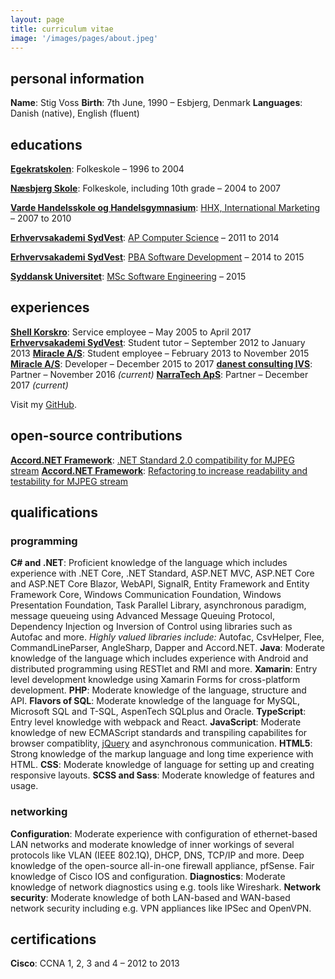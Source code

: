 ```yaml
---
layout: page
title: curriculum vitae
image: '/images/pages/about.jpeg'
---
```


## personal information

**Name**: Stig Voss
**Birth**: 7th June, 1990 – Esbjerg, Denmark
**Languages**: Danish (native), English (fluent)

## educations

[**Egekratskolen**](http://www.egekratskolen.skoleintra.dk/): Folkeskole – 1996 to 2004

[**Næsbjerg Skole**](http://www.naesbjergskole.skoleintra.dk/): Folkeskole, including 10th grade – 2004 to 2007

[**Varde Handelsskole og Handelsgymnasium**](http://www.vardehs.dk/): [HHX, International Marketing](http://www.vardehs.dk/hhx/studieretninger-foer-2013/international-marketing.aspx) – 2007 to 2010

[**Erhvervsakademi SydVest**](https://www.easv.dk/en/): [AP Computer Science](https://www.easv.dk/en/computer-science) – 2011 to 2014

[**Erhvervsakademi SydVest**](https://www.easv.dk/en/): [PBA Software Development](https://www.easv.dk/en/software-development-int) – 2014 to 2015

[**Syddansk Universitet**](http://www.sdu.dk/en/): [MSc Software Engineering](http://www.sdu.dk/en/Uddannelse/Kandidat/SoftwareEngineering) – 2015

## experiences

[**Shell Korskro**](http://www.shellkorskro.dk/): Service employee – May 2005 to April 2017
[**Erhvervsakademi SydVest**](https://www.easv.dk/en/): Student tutor – September 2012 to January 2013
[**Miracle A/S**](http://miracle.dk/): Student employee – February 2013 to November 2015
[**Miracle A/S**](http://miracle.dk/): Developer – December 2015 to 2017
[**danest consulting IVS**](http://danest.dk): Partner – November 2016 *(current)*
[**NarraTech ApS**](https://www.narratech.net/): Partner – December 2017 *(current)*

Visit my [GitHub](https://github.com/stigvoss).

## open-source contributions

[**Accord.NET Framework**](https://github.com/accord-net/framework): [.NET Standard 2.0 compatibility for MJPEG stream](https://github.com/accord-net/framework/commit/d40d8013419cbcc5266786b92547668776fb2711)
[**Accord.NET Framework**](https://github.com/accord-net/framework): [Refactoring to increase readability and testability for MJPEG stream](https://github.com/accord-net/framework/commit/51efc3080edd246c834f77c4090be618203af131)

## qualifications

### programming

**C# and .NET**: Proficient knowledge of the language which includes experience with .NET Core, .NET Standard, ASP.NET MVC, ASP.NET Core and ASP.NET Core Blazor, WebAPI, SignalR, Entity Framework and Entity Framework Core, Windows Communication Foundation, Windows Presentation Foundation, Task Parallel Library, asynchronous paradigm, message queueing using Advanced Message Queuing Protocol, Dependency Injection og Inversion of Control using libraries such as Autofac and more.
*Highly valued libraries include:* Autofac, CsvHelper, Flee, CommandLineParser, AngleSharp, Dapper and Accord.NET.
**Java**: Moderate knowledge of the language which includes experience with Android and distributed programming using RESTlet and RMI and more.
**Xamarin**: Entry level development knowledge using Xamarin Forms for cross-platform development.
**PHP**: Moderate knowledge of the language, structure and API.
**Flavors of SQL**: Moderate knowledge of the language for MySQL, Microsoft SQL and T-SQL, AspenTech SQLplus and Oracle.
**TypeScript**: Entry level knowledge with webpack and React.
**JavaScript**: Moderate knowledge of new ECMAScript standards and transpiling capabilites for browser compatiblity, [jQuery](https://jquery.com/) and asynchronous communication.
**HTML5**: Strong knowledge of the markup language and long time experience with HTML.
**CSS**: Moderate knowledge of language for setting up and creating responsive layouts.
**SCSS and Sass**: Moderate knowledge of features and usage.

### networking

**Configuration**: Moderate experience with configuration of ethernet-based LAN networks and moderate knowledge of inner workings of several protocols like VLAN (IEEE 802.1Q), DHCP, DNS, TCP/IP and more. Deep knowledge of the open-source all-in-one firewall appliance, pfSense. Fair knowledge of Cisco IOS and configuration.
**Diagnostics**: Moderate knowledge of network diagnostics using e.g. tools like Wireshark.
**Network security**: Moderate knowledge of both LAN-based and WAN-based network security including e.g. VPN appliances like IPSec and OpenVPN.

## certifications

**Cisco**: CCNA 1, 2, 3 and 4 – 2012 to 2013